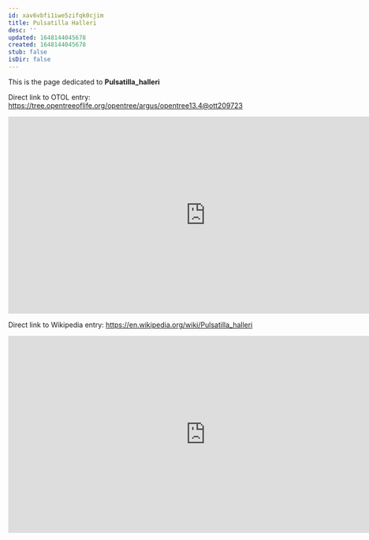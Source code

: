 ```yaml
---
id: xav6vbfi1iwe5zifqk0cjim
title: Pulsatilla Halleri
desc: ''
updated: 1648144045678
created: 1648144045678
stub: false
isDir: false
---
```

This is the page dedicated to **Pulsatilla_halleri**


Direct link to OTOL entry: https://tree.opentreeoflife.org/opentree/argus/opentree13.4@ott209723



<html>
    <body>
    <iframe src="https://tree.opentreeoflife.org/opentree/argus/opentree13.4@ott209723"
    width="800" height="400" frameborder="0" allowfullscreen> </iframe>
    </body>
</html>
    


Direct link to Wikipedia entry: https://en.wikipedia.org/wiki/Pulsatilla_halleri



<html>
    <body>
    <iframe src="https://en.wikipedia.org/wiki/Pulsatilla_halleri"
    width="800" height="400" frameborder="0" allowfullscreen> </iframe>
    </body>
</html>
    
